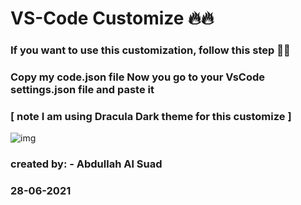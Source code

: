 # VS-Code Customize 🔥🔥
### If you want to use this customization, follow this step 🔽🔽 <br/> 
### Copy my code.json file Now you go to your VsCode settings.json file and paste it

### [ note I am using Dracula Dark theme for this customize ]

![img](https://raw.githubusercontent.com/abdullahalsuad/VS-Code-Customize/main/Capture.JPG)

### created by: - Abdullah Al Suad
### 28-06-2021 
